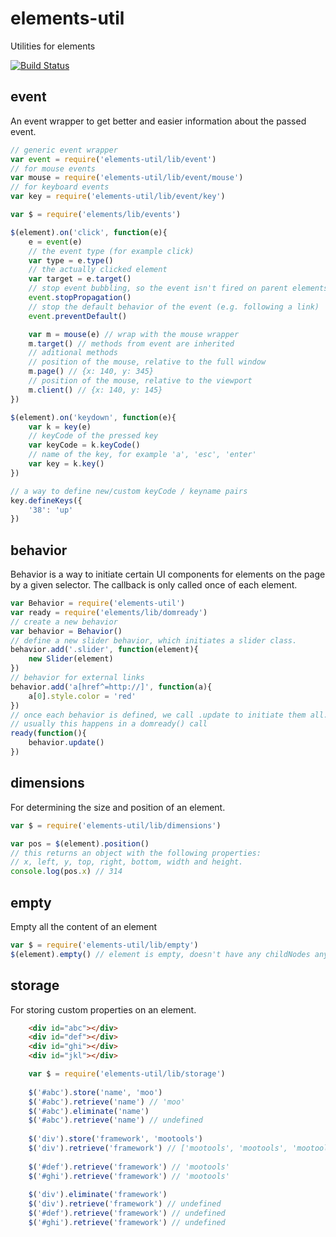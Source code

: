 elements-util
=============

Utilities for elements

[![Build Status](https://secure.travis-ci.org/arian/elements-util.png)](http://travis-ci.org/arian/elements-util)

## event

An event wrapper to get better and easier information about the passed event.

```js
// generic event wrapper
var event = require('elements-util/lib/event')
// for mouse events
var mouse = require('elements-util/lib/event/mouse')
// for keyboard events
var key = require('elements-util/lib/event/key')

var $ = require('elements/lib/events')

$(element).on('click', function(e){
	e = event(e)
	// the event type (for example click)
	var type = e.type()
	// the actually clicked element
	var target = e.target()
	// stop event bubbling, so the event isn't fired on parent elements
	event.stopPropagation()
	// stop the default behavior of the event (e.g. following a link)
	event.preventDefault()

	var m = mouse(e) // wrap with the mouse wrapper
	m.target() // methods from event are inherited
	// aditional methods
	// position of the mouse, relative to the full window
	m.page() // {x: 140, y: 345}
	// position of the mouse, relative to the viewport
	m.client() // {x: 140, y: 145}
})

$(element).on('keydown', function(e){
	var k = key(e)
	// keyCode of the pressed key
	var keyCode = k.keyCode()
	// name of the key, for example 'a', 'esc', 'enter'
	var key = k.key()
})

// a way to define new/custom keyCode / keyname pairs
key.defineKeys({
	'38': 'up'
})
```

## behavior

Behavior is a way to initiate certain UI components for elements on the page
by a given selector. The callback is only called once of each element.

```js
var Behavior = require('elements-util')
var ready = require('elements/lib/domready')
// create a new behavior
var behavior = Behavior()
// define a new slider behavior, which initiates a slider class.
behavior.add('.slider', function(element){
	new Slider(element)
})
// behavior for external links
behavior.add('a[href^=http://]', function(a){
	a[0].style.color = 'red'
})
// once each behavior is defined, we call .update to initiate them all.
// usually this happens in a domready() call
ready(function(){
	behavior.update()
})
```

## dimensions

For determining the size and position of an element.

```js
var $ = require('elements-util/lib/dimensions')

var pos = $(element).position()
// this returns an object with the following properties:
// x, left, y, top, right, bottom, width and height.
console.log(pos.x) // 314
```

## empty

Empty all the content of an element

```js
var $ = require('elements-util/lib/empty')
$(element).empty() // element is empty, doesn't have any childNodes anymore.
```
## storage

For storing custom properties on an element.

```html
    <div id="abc"></div>
    <div id="def"></div>
    <div id="ghi"></div>
    <div id="jkl"></div>
```


```js
    var $ = require('elements-util/lib/storage')
    
    $('#abc').store('name', 'moo')
    $('#abc').retrieve('name') // 'moo'
    $('#abc').eliminate('name')
    $('#abc').retrieve('name') // undefined
    
    $('div').store('framework', 'mootools')
    $('div').retrieve('framework') // ['mootools', 'mootools', 'mootools', 'mootools']
    
    $('#def').retrieve('framework') // 'mootools'
    $('#ghi').retrieve('framework') // 'mootools'
    
    $('div').eliminate('framework')
    $('div').retrieve('framework') // undefined
    $('#def').retrieve('framework') // undefined
    $('#ghi').retrieve('framework') // undefined
```